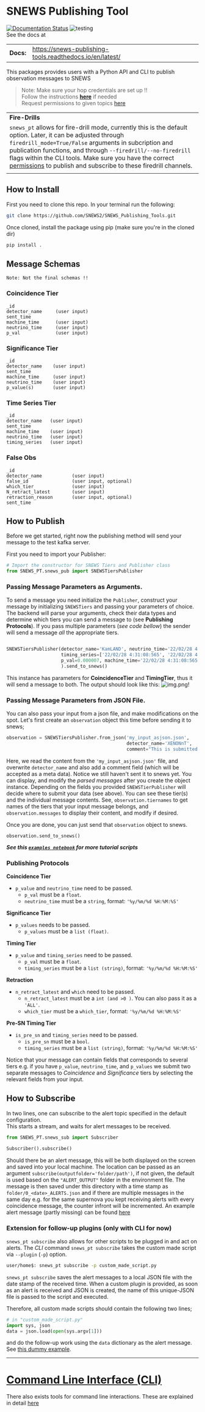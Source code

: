 # SNEWS Publishing Tool

[![Documentation Status](https://readthedocs.org/projects/snews-publishing-tools/badge/?version=latest)](https://snews-publishing-tools.readthedocs.io/en/latest/?badge=latest)
![testing](https://github.com/SNEWS2/SNEWS_Publishing_Tools/actions/workflows/ubuntu20-py39.yml/badge.svg)
<br>See the docs at

|              |        |
| ------------ | ------ |
| **Docs:**    | https://snews-publishing-tools.readthedocs.io/en/latest/  |

This packages provides users with a Python API and CLI to publish observation messages to SNEWS

> Note: Make sure your hop credentials are set up !!<br>
> Follow the instructions [**here**](https://github.com/scimma/hop-client) if needed<br>
> Request permissions to given topics [here](https://my.hop.scimma.org/hopauth/)

|              |
| ------------ | 
|**Fire-Drills**|
|`snews_pt` allows for fire-drill mode, currently this is the default option. Later, it can be adjusted through `firedrill_mode=True/False` arguments in subcription and publication functions, and through `--firedrill/--no-firedrill` flags within the CLI tools. Make sure you have the correct [permissions](https://my.hop.scimma.org/hopauth/) to publish and subscribe to these firedrill channels. |
|              |

## How to Install

First you need to clone this repo. In your terminal run the following:

````bash 
git clone https://github.com/SNEWS2/SNEWS_Publishing_Tools.git
````

Once cloned, install the package using pip (make sure you're in the cloned dir)

````bash
pip install .
````

## Message Schemas

    Note: Not the final schemas !!

### Coincidence Tier

````
_id                 
detector_name     (user input)    
sent_time           
machine_time      (user input)    
neutrino_time     (user input)     
p_val             (user input)    
````

### Significance Tier

````
_id                 
detector_name    (user input)      
sent_time           
machine_time     (user input)        
neutrino_time    (user input)       
p_value(s)       (user input)    
````

### Time Series Tier

````
_id                
detector_name   (user input)      
sent_time           
machine_time    (user input)      
neutrino_time   (user input)     
timing_series   (user input)
````

### False Obs

````
_id
detector_name           (user input)          
false_id                (user input, optional)    
which_tier              (user input)    
N_retract_latest        (user input)    
retraction_reason       (user input, optional)  
sent_time           
````

## How to Publish

Before we get started, right now the publishing method will send your message to the test kafka server.

First you need to import your Publisher:

````Python
# Import the constructor for SNEWS Tiers and Publisher class
from SNEWS_PT.snews_pub import SNEWSTiersPublisher
````
### Passing Message Parameters as Arguments. 
To send a message you need initialize the ``Publisher``, construct your message by initializing ``SNEWSTiers`` and
passing your parameters of choice. The backend will parse your arguments, check their data types and determine which
tiers you can send a message to (see **Publishing Protocols**). If you pass multiple parameters (_see code bellow_) the
sender will send a message *all* the appropriate tiers.

```Python

SNEWSTiersPublisher(detector_name='KamLAND', neutrino_time='22/02/28 4:31:08:565',
                    timing_series=['22/02/28 4:31:08:565', '22/02/28 4:31:08:765', '22/02/28 4:31:09:001'],
                    p_val=0.000007, machine_time='22/02/28 4:31:08:565', 
                    ).send_to_snews()
```

This instance has parameters for **CoincidenceTier** and **TimingTier**, thus it will send a message to both. The output
should look like this:
![img.png](img.png)!


### Passing Message Parameters from JSON File.

You can also pass your input from a json file, and make modifications on the spot. Let's first create an `observation` object this time before sending it to snews;

```python
observation = SNEWSTiersPublisher.from_json('my_input_asjson.json', 
                                            detector_name='XENONnT', 
                                            comment="This is submitted from a json file")
```
Here, we read the content from the `'my_input_asjson.json'` file, and overwrite `detector_name` and also add a comment field (which will be accepted as a meta data). Notice we still haven't sent it to snews yet. You can display, and modify the _parsed messages_ after you create the object instance. Depending on the fields you provided `SNEWSTierPublisher` will decide where to submit your data (see above). You can see these tier(s) and the individual message contents. See, `observation.tiernames` to get names of the tiers that your input message belongs, and `observation.messages` to display their content, and modify if desired.

Once you are done, you can just send that `observation` object to snews.

```
observation.send_to_snews()
```


***See this [`examples notebook`](./examples.ipynb) for more tutorial scripts***

### Publishing Protocols

**Coincidence Tier**

* ``p_value`` and ``neutrino_time`` need to be passed.
    * ``p_val`` must be a ``float``.
    * ``neutrino_time`` must be a ``string``, format: ``'%y/%m/%d %H:%M:%S'``

**Significance Tier**

* ``p_values`` needs to be passed.
    * ``p_values`` must be a ``list (float)``.

**Timing Tier**

* ``p_value`` and ``timing_series`` need to be passed.
    * ``p_val`` must be a ``float``.
    * ``timing_series`` must be a ``list (string)``, format: ``'%y/%m/%d %H:%M:%S'``

**Retraction**

* ``n_retract_latest`` and ``which`` need to be passed.
    * ``n_retract_latest`` must be a ``int (and >0 )``. You can also pass it as a ``'ALL'``.
    * ``which_tier`` must be a ``which_tier``, format: ``'%y/%m/%d %H:%M:%S'``

**Pre-SN Timing Tier**

* ``is_pre_sn`` and ``timing_series`` need to be passed.
    * ``is_pre_sn`` must be a ``bool``.
    * ``timing_series`` must be a ``list (string)``, format: ``'%y/%m/%d %H:%M:%S'``

Notice that your message can contain fields that corresponds to several tiers e.g. if you have ``p_value``, ``neutrino_time``, and ``p_values`` we submit two separate messages to _Coincidence_ and _Significance_ tiers by selecting the relevant fields from your input.

## How to Subscribe

In two lines, one can subscribe to the alert topic specified in the default configuration. <br>
This starts a stream, and waits for alert messages to be received.

```python
from SNEWS_PT.snews_sub import Subscriber

Subscriber().subscribe()
```

Should there be an alert message, this will be both displayed on the screen and saved into your local machine. The location can be passed as an argument `subscribe(outputfolder='folder/path')`, if not given, the default is used based on the `"ALERT_OUTPUT"` folder in the environment file. The message is then saved under this directory with a time stamp as `folder/0_<date>_ALERTS.json` and if there are multiple messages in the same day e.g. for the same supernova you kept receiving alerts with every coincidence message, the counter infront will be incremented. An example alert message (partly missing) can be
found [here](https://github.com/SNEWS2/SNEWS_Publishing_Tools/blob/main/doc/subscribed_messages.json)

### Extension for follow-up plugins (only with CLI for now)
`snews_pt subscribe` also allows for other scripts to be plugged in and act on alerts. The *CLI* command `snews_pt subscribe` takes the custom made script via `--plugin` (`-p`) option.

```bash 
user/home$: snews_pt subscribe -p custom_made_script.py
```

`snews_pt subscribe` saves the alert messages to a local JSON file with the date stamp of the received time. When a custom plugin is provided, as soon as an alert is received and JSON is created, the name of this unique-JSON file is passed to the script and executed.

Therefore, all custom made scripts should contain the following two lines;

```python
# in "custom_made_script.py"
import sys, json
data = json.load(open(sys.argv[1]))
```
and do the follow-up work using the `data` dictionary as the alert message. See [this dummy example](https://github.com/SNEWS2/SNEWS_Publishing_Tools/blob/main/SNEWS_PT/test/random_plugin.py).


---

# [Command Line Interface (CLI)](docs/cli_docs.md)

There also exists tools for command line interactions. These are explained in detail [here](docs/cli_docs.md)

